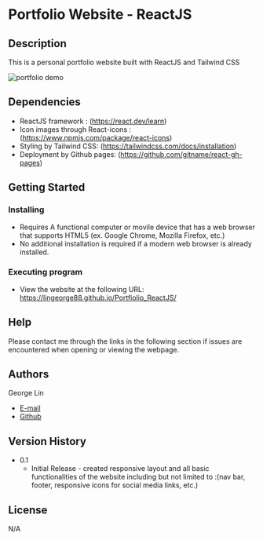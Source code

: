 # Portfolio Website - ReactJS

## Description

This is a personal portfolio website built with ReactJS and Tailwind CSS

![portfolio demo](./images/React%20App.gif)

## Dependencies
* ReactJS framework : (https://react.dev/learn)
* Icon images through React-icons : (https://www.npmjs.com/package/react-icons)
* Styling by Tailwind CSS: (https://tailwindcss.com/docs/installation)
* Deployment by Github pages: (https://github.com/gitname/react-gh-pages)

## Getting Started
### Installing

* Requires A functional computer or movile device that has a web browser that supports HTML5 (ex. Google Chrome, Mozilla Firefox, etc.)
* No additional installation is required if a modern web browser is already installed. 

### Executing program

* View the website at the following URL: https://lingeorge88.github.io/Portfiolio_ReactJS/


## Help

Please contact me through the links in the following section if issues are encountered when opening or viewing the webpage.

## Authors

George Lin

 * [E-mail](lingeorge04@gmail.com)
* [Github](https://github.com/lingeorge88)

## Version History

* 0.1
    * Initial Release - created responsive layout and all basic functionalities of the website including but not limited to :(nav bar, footer, responsive icons for social media links, etc.)

## License

N/A





